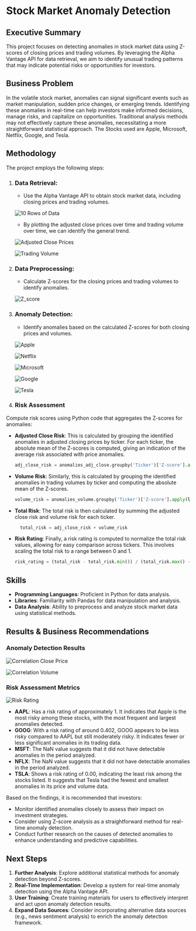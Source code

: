 # Stock Market Anomaly Detection

## Executive Summary

This project focuses on detecting anomalies in stock market data using Z-scores of closing prices and trading volumes. By leveraging the Alpha Vantage API for data retrieval, we aim to identify unusual trading patterns that may indicate potential risks or opportunities for investors.

## Business Problem

In the volatile stock market, anomalies can signal significant events such as market manipulation, sudden price changes, or emerging trends. Identifying these anomalies in real-time can help investors make informed decisions, manage risks, and capitalize on opportunities. Traditional analysis methods may not effectively capture these anomalies, necessitating a more straightforward statistical approach. The Stocks used are Apple, Microsoft, Netflix, Google, and Tesla.

## Methodology

The project employs the following steps:

1. ### **Data Retrieval**:
   - Use the Alpha Vantage API to obtain stock market data, including closing prices and trading volumes.
  
   ![10 Rows of Data](https://github.com/VishShaji/Stock-Market-Anomaly-Detection/blob/main/media/data_head.png)
   
   - By plotting the adjusted close prices over time and trading volume over time, we can identify the general trend.
   
   ![Adjusted Close Prices](https://github.com/VishShaji/Stock-Market-Anomaly-Detection/blob/main/media/close.png)
   
   ![Trading Volume](https://github.com/VishShaji/Stock-Market-Anomaly-Detection/blob/main/media/volume.png)

3. ### **Data Preprocessing**:
   - Calculate Z-scores for the closing prices and trading volumes to identify anomalies.

   ![Z_score](https://github.com/VishShaji/Stock-Market-Anomaly-Detection/blob/main/media/z_score.png)

4. ### **Anomaly Detection**:
   - Identify anomalies based on the calculated Z-scores for both closing prices and volumes.

   ![Apple](https://github.com/VishShaji/Stock-Market-Anomaly-Detection/blob/main/media/AAPL.png)
   
   ![Netflix](https://github.com/VishShaji/Stock-Market-Anomaly-Detection/blob/main/media/NFLX.png)
   
   ![Microsoft](https://github.com/VishShaji/Stock-Market-Anomaly-Detection/blob/main/media/MSFT.png)
   
   ![Google](https://github.com/VishShaji/Stock-Market-Anomaly-Detection/blob/main/media/GOOG.png)
   
   ![Tesla](https://github.com/VishShaji/Stock-Market-Anomaly-Detection/blob/main/media/TSLA.png)

6. ### **Risk Assessment**

Compute risk scores using Python code that aggregates the Z-scores for anomalies:

- **Adjusted Close Risk**: This is calculated by grouping the identified anomalies in adjusted closing prices by ticker. For each ticker, the absolute mean of the Z-scores is computed, giving an indication of the average risk associated with price anomalies.

  ```python
  adj_close_risk = anomalies_adj_close.groupby('Ticker')['Z-score'].apply(lambda x: abs(x).mean())
  ```
  
- **Volume Risk**: Similarly, this is calculated by grouping the identified anomalies in trading volumes by ticker and computing the absolute mean of the Z-scores.

   ```python
   volume_risk = anomalies_volume.groupby('Ticker')['Z-score'].apply(lambda x: abs(x).mean())
   ```
   
- **Total Risk**: The total risk is then calculated by summing the adjusted close risk and volume risk for each ticker.
    ```python
      total_risk = adj_close_risk + volume_risk
    ```
    
- **Risk Rating**: Finally, a risk rating is computed to normalize the total risk values, allowing for easy comparison across tickers. This involves scaling the total risk to a range between 0 and 1.
   ```python
   risk_rating = (total_risk - total_risk.min()) / (total_risk.max() - total_risk.min())
   ```

## Skills

- **Programming Languages**: Proficient in Python for data analysis.
- **Libraries**: Familiarity with Pandas for data manipulation and analysis.
- **Data Analysis**: Ability to preprocess and analyze stock market data using statistical methods.

## Results & Business Recommendations

### Anomaly Detection Results

   ![Correlation Close Price](https://github.com/VishShaji/Stock-Market-Anomaly-Detection/blob/main/media/corr_close.png)
   
   ![Correlation Volume](https://github.com/VishShaji/Stock-Market-Anomaly-Detection/blob/main/media/corr_volume.png)

### Risk Assessment Metrics

   ![Risk Rating](https://github.com/VishShaji/Stock-Market-Anomaly-Detection/blob/main/media/risk_score.png)

- **AAPL**: Has a risk rating of approximately 1. It indicates that Apple is the most risky among these stocks, with the most frequent and largest anomalies detected.
- **GOOG**: With a risk rating of around 0.402, GOOG appears to be less risky compared to AAPL but still moderately risky. It indicates fewer or less significant anomalies in its trading data.
- **MSFT**: The NaN value suggests that it did not have detectable anomalies in the period analyzed.
- **NFLX**: The NaN value suggests that it did not have detectable anomalies in the period analyzed.
- **TSLA**: Shows a risk rating of 0.00, indicating the least risk among the stocks listed. It suggests that Tesla had the fewest and smallest anomalies in its price and volume data.

Based on the findings, it is recommended that investors:

- Monitor identified anomalies closely to assess their impact on investment strategies.
- Consider using Z-score analysis as a straightforward method for real-time anomaly detection.
- Conduct further research on the causes of detected anomalies to enhance understanding and predictive capabilities.

## Next Steps

1. **Further Analysis**: Explore additional statistical methods for anomaly detection beyond Z-scores.
2. **Real-Time Implementation**: Develop a system for real-time anomaly detection using the Alpha Vantage API.
3. **User Training**: Create training materials for users to effectively interpret and act upon anomaly detection results.
4. **Expand Data Sources**: Consider incorporating alternative data sources (e.g., news sentiment analysis) to enrich the anomaly detection framework.
